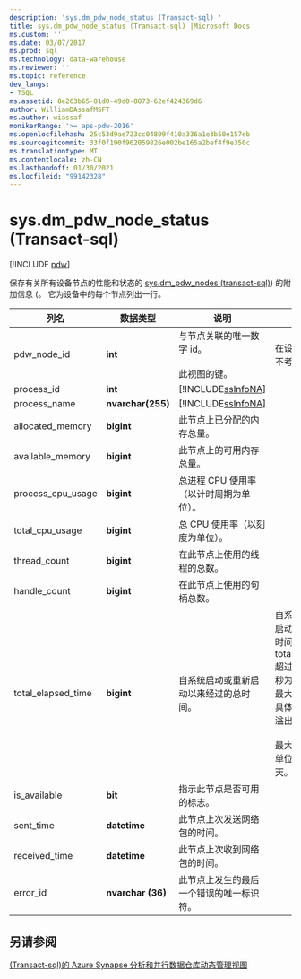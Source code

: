 ```yaml
---
description: 'sys.dm_pdw_node_status (Transact-sql) '
title: sys.dm_pdw_node_status (Transact-sql) |Microsoft Docs
ms.custom: ''
ms.date: 03/07/2017
ms.prod: sql
ms.technology: data-warehouse
ms.reviewer: ''
ms.topic: reference
dev_langs:
- TSQL
ms.assetid: 8e263b65-81d0-49d0-8873-62ef424369d6
author: WilliamDAssafMSFT
ms.author: wiassaf
monikerRange: '>= aps-pdw-2016'
ms.openlocfilehash: 25c53d9ae723cc04809f410a336a1e3b50e157eb
ms.sourcegitcommit: 33f0f190f962059826e002be165a2bef4f9e350c
ms.translationtype: MT
ms.contentlocale: zh-CN
ms.lasthandoff: 01/30/2021
ms.locfileid: "99142328"
---
```

# <a name="sysdm_pdw_node_status-transact-sql"></a>sys.dm_pdw_node_status (Transact-sql) 

[!INCLUDE [pdw](../../includes/applies-to-version/pdw.md)]

  保存有关所有设备节点的性能和状态的 [sys.dm_pdw_nodes &#40;transact-sql&#41;](../../relational-databases/system-dynamic-management-views/sys-dm-pdw-nodes-transact-sql.md)) 的附加信息 (。 它为设备中的每个节点列出一行。  
  
|列名|数据类型|说明|范围|  
|-----------------|---------------|-----------------|-----------|  
|pdw_node_id|**int**|与节点关联的唯一数字 id。<br /><br /> 此视图的键。|在设备中唯一，而不考虑类型。|  
|process_id|**int**|[!INCLUDE[ssInfoNA](../../includes/ssinfona-md.md)]||  
|process_name|**nvarchar(255)**|[!INCLUDE[ssInfoNA](../../includes/ssinfona-md.md)]||  
|allocated_memory|**bigint**|此节点上已分配的内存总量。||  
|available_memory|**bigint**|此节点上的可用内存总量。||  
|process_cpu_usage|**bigint**|总进程 CPU 使用率（以计时周期为单位）。||  
|total_cpu_usage|**bigint**|总 CPU 使用率（以刻度为单位）。||  
|thread_count|**bigint**|在此节点上使用的线程的总数。||  
|handle_count|**bigint**|在此节点上使用的句柄总数。||  
|total_elapsed_time|**bigint**|自系统启动或重新启动以来经过的总时间。|自系统启动或重新启动以来经过的总时间。 如果 total_elapsed_time 超过24.8 天（以毫秒为单位） (整数的最大值) ，则会导致具体化失败，因为溢出。<br /><br /> 最大值（以毫秒为单位）等效于24.8 天。|  
|is_available|**bit**|指示此节点是否可用的标志。||  
|sent_time|**datetime**|此节点上次发送网络包的时间。||  
|received_time|**datetime**|此节点上次收到网络包的时间。||  
|error_id|**nvarchar (36)**|此节点上发生的最后一个错误的唯一标识符。||  
  
## <a name="see-also"></a>另请参阅  
 [&#40;Transact-sql&#41;的 Azure Synapse 分析和并行数据仓库动态管理视图 ](../../relational-databases/system-dynamic-management-views/sql-and-parallel-data-warehouse-dynamic-management-views.md)  
  
  
